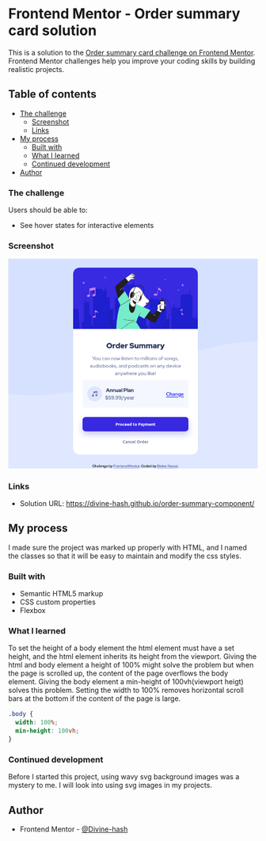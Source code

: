 # Frontend Mentor - Order summary card solution

This is a solution to the [Order summary card challenge on Frontend Mentor](https://www.frontendmentor.io/challenges/order-summary-component-QlPmajDUj). Frontend Mentor challenges help you improve your coding skills by building realistic projects. 

## Table of contents

- [The challenge](#the-challenge)
  - [Screenshot](#screenshot)
  - [Links](#links)
- [My process](#my-process)
  - [Built with](#built-with)
  - [What I learned](#what-i-learned)
  - [Continued development](#continued-development)
- [Author](#author)


### The challenge

Users should be able to:

- See hover states for interactive elements

### Screenshot

![](./images/order-summary-card-screenshot.png)

### Links

- Solution URL: https://divine-hash.github.io/order-summary-component/

## My process

I made sure the project was marked up properly with HTML, and I named the classes so that it will be easy to maintain and modify the css styles.

### Built with

- Semantic HTML5 markup
- CSS custom properties
- Flexbox

### What I learned

To set the height of a body element the html element must have a set height, and the html element inherits its height from the viewport. Giving the html and body element a height of 100% might solve the problem but when the page is scrolled up, the content of the page overflows the body element. Giving the body element a min-height of 100vh(viewport heigt) solves this problem. Setting the width to 100% removes horizontal scroll bars at the bottom if the content of the page is large.

```css
.body {
  width: 100%;
  min-height: 100vh;
}
```

### Continued development

Before I started this project, using wavy svg background images was a mystery to me. I will look into using svg images in my projects.

## Author

- Frontend Mentor - [@Divine-hash](https://www.frontendmentor.io/profile/yourusername)
